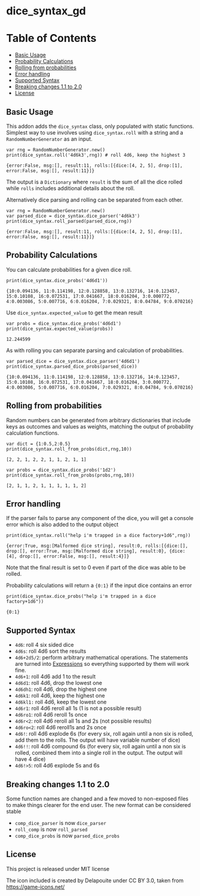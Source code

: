 # dice_syntax_gd

Table of Contents
=================

   * [Basic Usage](#basic-usage)
   * [Probability Calculations](#probability-calculations)
   * [Rolling from probabilities](#rolling-from-probabilities)
   * [Error handling](#error-handling)
   * [Supported Syntax](#supported-syntax)
   * [Breaking changes 1.1 to 2.0](#breaking-changes-11-to-20)
   * [License](#license)


## Basic Usage

This addon adds the `dice_syntax` class, only populated with static functions. Simplest
way to use involves using `dice_syntax.roll` with a string and a `RandomNumberGenerator` as an input.

```
var rng = RandomNumberGenerator.new()
print(dice_syntax.roll('4d6k3',rng)) # roll 4d6, keep the highest 3
```
```
{error:False, msg:[], result:11, rolls:[{dice:[4, 2, 5], drop:[1], error:False, msg:[], result:11}]}
```

The output is a `Dictionary` where `result` is the sum of all the dice rolled while `rolls`
includes additional details about the roll.

Alternatively dice parsing and rolling can be separated from each other.

```
var rng = RandomNumberGenerator.new()
var parsed_dice = dice_syntax.dice_parser('4d6k3')
print(dice_syntax.roll_parsed(parsed_dice,rng))
```
```
{error:False, msg:[], result:11, rolls:[{dice:[4, 2, 5], drop:[1], error:False, msg:[], result:11}]}
```
## Probability Calculations

You can calculate probabilities for a given dice roll.

```
print(dice_syntax.dice_probs('4d6d1'))
```
```
{10:0.094136, 11:0.114198, 12:0.128858, 13:0.132716, 14:0.123457, 15:0.10108, 16:0.072531, 17:0.041667, 18:0.016204, 3:0.000772, 4:0.003086, 5:0.007716, 6:0.016204, 7:0.029321, 8:0.04784, 9:0.070216}
```

Use `dice_syntax.expected_value` to get the mean result
```
var probs = dice_syntax.dice_probs('4d6d1')
print(dice_syntax.expected_value(probs))
```
```
12.244599
```

As with rolling you can separate parsing and calculation of probabilities.
```
var parsed_dice = dice_syntax.dice_parser('4d6d1')
print(dice_syntax.parsed_dice_probs(parsed_dice))
```
```
{10:0.094136, 11:0.114198, 12:0.128858, 13:0.132716, 14:0.123457, 15:0.10108, 16:0.072531, 17:0.041667, 18:0.016204, 3:0.000772, 4:0.003086, 5:0.007716, 6:0.016204, 7:0.029321, 8:0.04784, 9:0.070216}
```

## Rolling from probabilities

Random numbers can be generated from arbitrary dictionaries that include keys as outcomes
and values as weights, matching the output of probability calculation functions.

```
var dict = {1:0.5,2:0.5}
print(dice_syntax.roll_from_probs(dict,rng,10))
```
```
[2, 2, 1, 2, 2, 1, 1, 2, 1, 1]
```

```
var probs = dice_syntax.dice_probs('1d2')
print(dice_syntax.roll_from_probs(probs,rng,10))
```
```
[2, 1, 1, 2, 1, 1, 1, 1, 1, 2]
```



## Error handling

If the parser fails to parse any component of the dice, you will get a console error
which is also added to the output object

```
print(dice_syntax.roll("help i'm trapped in a dice factory+1d6",rng))
```
```
{error:True, msg:[Malformed dice string], result:0, rolls:[{dice:[], drop:[], error:True, msg:[Malformed dice string], result:0}, {dice:[4], drop:[], error:False, msg:[], result:4}]}
```

Note that the final result is set to 0 even if part of the dice was able to be rolled.

Probability calculations will return a `{0:1}` if the input dice contains an error
```
print(dice_syntax.dice_probs("help i'm trapped in a dice factory+1d6"))
```
```
{0:1}
```

## Supported Syntax

- `4d6`: roll 4 six sided dice
- `4d6s`: roll 4d6 sort the results
- `4d6+2d5/2`: perform arbitrary mathematical operations. The statements are turned into [Expressions](https://docs.godotengine.org/en/stable/classes/class_expression.html) so everything supported by them will work fine.
- `4d6+1`: roll 4d6 add 1 to the result
- `4d6d1`: roll 4d6, drop the lowest one
- `4d6dh1`: roll 4d6, drop the highest one
- `4d6k1`: roll 4d6, keep the highest one
- `4d6kl1:` roll 4d6, keep the lowest one
- `4d6r1`: roll 4d6 reroll all 1s (1 is not a possible result)
- `4d6ro1`: roll 4d6 reroll 1s once
- `4d6r<2`: roll 4d6 reroll all 1s and 2s (not possible results)
- `4d6ro<2`: roll 4d6 reroll1s and 2s once
- `4d6!`: roll 4d6 explode 6s (for every six, roll again until a non six is rolled, add them to the rolls. The output will have variable number of dice)
- `4d6!!`: roll 4d6 compound 6s (for every six, roll again until a non six is rolled, combined them into a single roll in the output. The output will have 4 dice)
- `4d6!>5`: roll 4d6 explode 5s and 6s

## Breaking changes 1.1 to 2.0

Some function names are changed and a few moved to non-exposed files to make 
things clearer for the end user. The new format can be considered stable

- `comp_dice_parser` is now `dice_parser`
- `roll_comp` is now `roll_parsed`
- `comp_dice_probs` is now `parsed_dice_probs`

## License

This project is released under MIT license

The icon included is created by Delapouite under CC BY 3.0, taken from https://game-icons.net/
